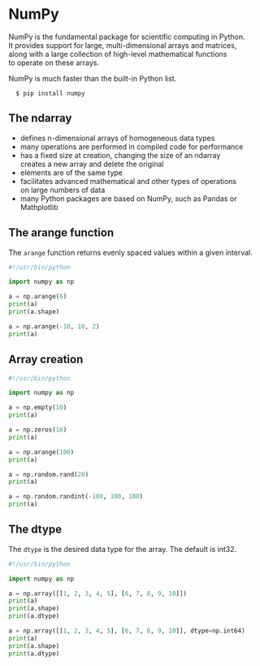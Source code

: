 # NumPy

NumPy is the fundamental package for scientific computing in Python.  
It provides support for large, multi-dimensional arrays and matrices,  
along with a large collection of high-level mathematical functions  
to operate on these arrays.  

NumPy is much faster than the built-in Python list.  

      $ pip install numpy

## The ndarray 

- defines n-dimensional arrays of homogeneous data types
- many operations are performed in compiled code for performance
- has a fixed size at creation, changing the size of an ndarray  
  creates a new array and delete the original
- elements are of the same type
- facilitates advanced mathematical and other types of operations  
  on large numbers of data
- many Python packages are based on NumPy, such as Pandas or Mathplotlib


## The arange function 

The `arange` function returns evenly spaced values within a given interval.  

```python
#!/usr/bin/python

import numpy as np

a = np.arange(6)
print(a)
print(a.shape)

a = np.arange(-10, 10, 2)
print(a)
```

## Array creation

```python
#!/usr/bin/python

import numpy as np

a = np.empty(10)
print(a)

a = np.zeros(10)
print(a)

a = np.arange(100)
print(a)

a = np.random.rand(20)
print(a)

a = np.random.randint(-100, 100, 100)
print(a)
```

## The dtype 

The `dtype` is the desired data type for the array. The default is int32.  

```python
#!/usr/bin/python

import numpy as np

a = np.array([[1, 2, 3, 4, 5], [6, 7, 8, 9, 10]])
print(a)
print(a.shape)
print(a.dtype)

a = np.array([[1, 2, 3, 4, 5], [6, 7, 8, 9, 10]], dtype=np.int64)
print(a)
print(a.shape)
print(a.dtype)
```


